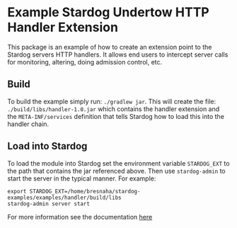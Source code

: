 # Example Stardog Undertow HTTP Handler Extension

This package is an example of how to create an extension point to the Stardog servers
HTTP handlers.  It allows end users to intercept server calls for monitoring,
altering, doing admission control, etc.

## Build

To build the example simply run: `./gradlew jar`.  This will create the file:
`./build/libs/handler-1.0.jar` which contains the handler extension and the
`META-INF/services` definition that tells Stardog how to load this into the
 handler chain.

## Load into Stardog

To load the module into Stardog set the environment variable `STARDOG_EXT`
to the path that contains the jar referenced above.  Then use `stardog-admin`
to start the server in the typical manner.
For example: 
```
export STARDOG_EXT=/home/bresnaha/stardog-examples/examples/handler/build/libs
stardog-admin server start
```

For more information see the documentation [here](https://www.stardog.com/docs/#_extending_stardog)